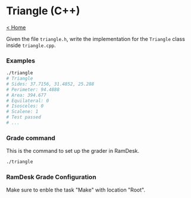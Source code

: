 # Triangle (C++)

[< Home](../../README.md)

Given the file `triangle.h`, write the implementation for the `Triangle` class inside `triangle.cpp`.


### Examples

```bash
./triangle
# Triangle
# Sides: 37.7156, 31.4852, 25.288
# Perimeter: 94.4888
# Area: 394.677
# Equilateral: 0
# Isosceles: 0
# Scalene: 1
# Test passed
# ...
```


### Grade command

This is the command to set up the grader in RamDesk.

```bash
./triangle
```

### RamDesk Grade Configuration

Make sure to enble the task "Make" with location "Root".

